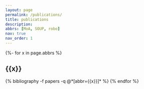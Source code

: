 ```yaml
---
layout: page
permalink: /publications/
title: publications
description: 
abbrs: [MoA, SOUP, robo]
nav: true
nav_order: 1
---
```

<!-- _pages/publications.md -->
<div class="publications">

{%- for x in page.abbrs %}
  <h2 class="year">{{x}}</h2>
  {% bibliography -f papers -q @*[abbr={{x}}]* %}
{% endfor %}

</div>

